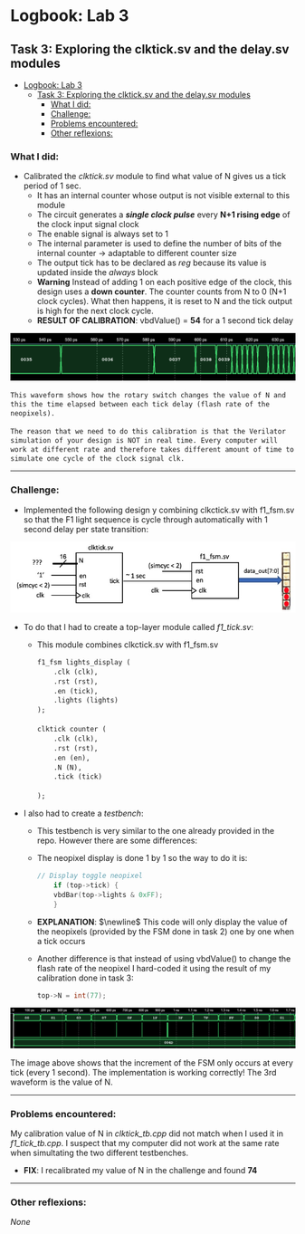 

# Logbook: Lab 3
## Task 3: Exploring the clktick.sv and the delay.sv modules

- [Logbook: Lab 3](#logbook-lab-3)
  - [Task 3: Exploring the clktick.sv and the delay.sv modules](#task-3-exploring-the-clkticksv-and-the-delaysv-modules)
    - [What I did:](#what-i-did)
    - [Challenge:](#challenge)
    - [Problems encountered:](#problems-encountered)
    - [Other reflexions:](#other-reflexions)

### What I did: 
* Calibrated the *clktick.sv* module  to find what value of N gives us a tick period of 1 sec.
  * It has an internal counter whose output is not visible external to this module 
  * The circuit generates a ***single clock pulse*** every **N+1 rising edge** of the clock input signal clock
  * The enable signal is always set to 1 
  * The internal parameter is used to define the number of bits of the internal counter &rarr; adaptable to different counter size
  * The output tick has to be declared as *reg* because its value is updated inside the *always* block
  * **Warning** Instead of adding 1 on each positive edge of the clock, this design uses a **down counter**. The counter counts from N to 0 (N+1 clock cycles). What then happens, it is reset to N and the tick output is high for the next clock cycle. 
  * **RESULT OF CALIBRATION**: vbdValue() = **54** for a 1 second tick delay

![schematic](./logbook_images/clktick%20%20L3T3.png)

    This waveform shows how the rotary switch changes the value of N and this the time elapsed between each tick delay (flash rate of the neopixels).  

    The reason that we need to do this calibration is that the Verilator simulation of your design is NOT in real time. Every computer will work at different rate and therefore takes different amount of time to simulate one cycle of the clock signal clk.

---
### Challenge: 

* Implemented the following design y combining clkctick.sv with f1_fsm.sv so that the F1 light sequence is cycle through automatically with 1 second delay per state transition: 

![schematic](./logbook_images/f1_sequence%20L3Tchallenge.jpg)

* To do that I had to create a top-layer module called *f1_tick.sv*: 
  * This module combines clkctick.sv with f1_fsm.sv

    ``` sv
    f1_fsm lights_display (
        .clk (clk),
        .rst (rst),
        .en (tick),
        .lights (lights)
    );

    clktick counter (
        .clk (clk),
        .rst (rst),
        .en (en),
        .N (N),
        .tick (tick)

    );
    ```
* I also had to create a *testbench*:
  * This testbench is very similar to the one already provided in the repo. However there are some differences: 
  * The neopixel display is done 1 by 1 so the way to do it is: 

    ```cpp
    // Display toggle neopixel
        if (top->tick) {
        vbdBar(top->lights & 0xFF);
        }
    ```
  * **EXPLANATION**: $\newline$
  This code will only display the value of the neopixels (provided by the FSM done in task 2) one by one when a tick occurs

  * Another difference is that instead of using vbdValue() to change the flash rate of the neopixel I hard-coded it using the result of my calibration done in task 3: 

    ```cpp
    top->N = int(77);
    ```
![schematic](./logbook_images/f1_tick%20challenge%20L3T3.png)

The image above shows that the increment of the FSM only occurs at every tick (every 1 second). The implementation is working correctly! The 3rd waveform is the value of N. 

---
### Problems encountered:

My calibration value of N in *clktick_tb.cpp* did not match when I used it in *f1_tick_tb.cpp*. I suspect that my computer did not work at the same rate when simultating the two different testbenches. 
* **FIX**: I recalibrated my value of N in the challenge and found **74** 

---
### Other reflexions: 

_None_

